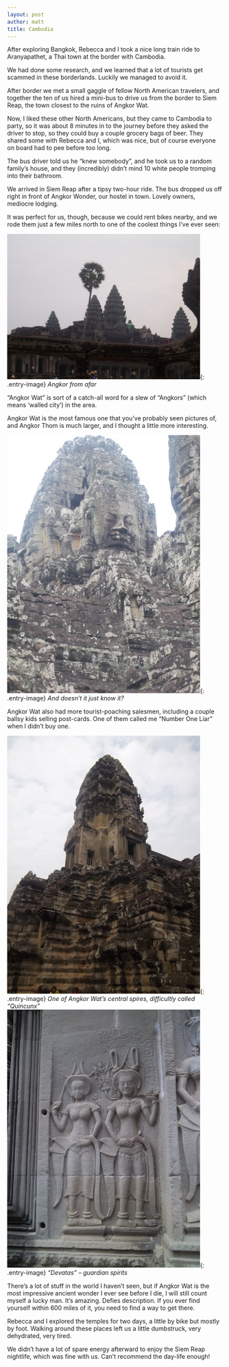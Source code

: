 ```yaml
---
layout: post
author: matt
title: Cambodia
---
```


After exploring Bangkok, Rebecca and I took a nice long train ride to Aranyapathet, a Thai town at the border with Cambodia.

We had done some research, and we learned that a lot of tourists get scammed in these borderlands. Luckily we managed to avoid it.

After border we met a small gaggle of fellow North American travelers, and together the ten of us hired a mini-bus to drive us from the border to Siem Reap, the town closest to the ruins of Angkor Wat.

Now, I liked these other North Americans, but they came to Cambodia to party, so it was about 8 minutes in to the journey before they asked the driver to stop, so they could buy a couple grocery bags of beer. They shared some with Rebecca and I, which was nice, but of course everyone on board had to pee before too long.

The bus driver told us he “knew somebody”, and he took us to a random family’s house, and they (incredibly) didn’t mind 10 white people tromping into their bathroom.

We arrived in Siem Reap after a tipsy two-hour ride. The bus dropped us off right in front of Angkor Wonder, our hostel in town. Lovely owners, mediocre lodging.

It was perfect for us, though, because we could rent bikes nearby, and we rode them just a few miles north to one of the coolest things I’ve ever seen:

![descrip](/assets/images/travel-pics/Cambodia/Cambodia-pic1.jpg){: .entry-image}
*Angkor from afar*

“Angkor Wat” is sort of a catch-all word for a slew of “Angkors” (which means ‘walled city’) in the area.

Angkor Wat is the most famous one that you’ve probably seen pictures of, and Angkor Thom is much larger, and I thought a little more interesting.

![descrip](/assets/images/travel-pics/Cambodia/Cambodia-pic2.jpg){: .entry-image}
*And doesn’t it just know it?*

Angkor Wat also had more tourist-poaching salesmen, including a couple ballsy kids selling post-cards. One of them called me “Number One Liar” when I didn’t buy one.

![descrip](/assets/images/travel-pics/Cambodia/Cambodia-pic3.jpg){: .entry-image}
*One of Angkor Wat’s central spires, difficultly called “Quincunx”*
![descrip](/assets/images/travel-pics/Cambodia/Cambodia-pic4.jpg){: .entry-image}
*“Devatas” – guardian spirits*

There’s a lot of stuff in the world I haven’t seen, but if Angkor Wat is the most impressive ancient wonder I ever see before I die, I will still count myself a lucky man. It’s amazing. Defies description. If you ever find yourself within 600 miles of it, you need to find a way to get there.

Rebecca and I explored the temples for two days, a little by bike but mostly by foot. Walking around these places left us a little dumbstruck, very dehydrated, very tired.

We didn’t have a lot of spare energy afterward to enjoy the Siem Reap nightlife, which was fine with us. Can’t recommend the day-life enough!

